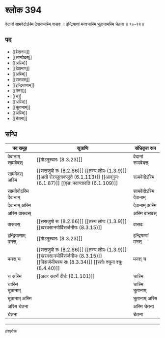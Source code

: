 # श्लोक 394

वेदानां सामवेदोऽस्मि देवानामस्मि वासवः ।
इन्द्रियाणां मनश्चास्मि भूतानामस्मि चेतना ॥ १०-२२॥


## पद 

- [[वेदानाम्]]
- [[सामवेदस्]]
- [[अस्मि]]
- [[देवानाम्]]
- [[अस्मि]]
- [[वासवस्]]
- [[इन्द्रियाणाम्]]
- [[मनस्]]
- [[च]]
- [[अस्मि]]
- [[भूतानाम्]]
- [[अस्मि]]
- [[चेतना]]

## सन्धि

| पद समूह | सूत्राणि | संधिकृत रूप |
| ----- | ----- | ----- |
| वेदानाम् सामवेदस् |  [[मोऽनुस्वारः (8.3.23)]] | वेदानां सामवेदस् |
| सामवेदस् अस्मि |  [[ससजुषो रुः (8.2.66)]] [[तस्य लोपः (1.3.9)]] [[अतो रोरप्लुतादप्लुते (6.1.113)]] [[आद्गुणः (6.1.87)]] [[एङः पदान्तादति (6.1.109)]] | सामवेदोऽस्मि |
| सामवेदोऽस्मि देवानाम् |  | सामवेदोऽस्मि देवानाम् |
| देवानाम् अस्मि |  | देवानाम् अस्मि |
| अस्मि वासवस् |  | अस्मि वासवस् |
| वासवस् |  [[ससजुषो रुः (8.2.66)]] [[तस्य लोपः (1.3.9)]] [[खरवसानयोर्विसर्जनीयः (8.3.15)]] | वासवः |
| इन्द्रियाणाम् मनस् |  [[मोऽनुस्वारः (8.3.23)]] | इन्द्रियाणां मनस् |
| मनस् च |  [[ससजुषो रुः (8.2.66)]] [[तस्य लोपः (1.3.9)]] [[खरवसानयोर्विसर्जनीयः (8.3.15)]] [[विसर्जनीयस्य सः (8.3.34)]] [[स्तोः श्चुना श्चुः (8.4.40)]] | मनश् च |
| च अस्मि |  [[अकः सवर्णे दीर्घः (6.1.101)]] | चास्मि |
| चास्मि भूतानाम् |  | चास्मि भूतानाम् |
| भूतानाम् अस्मि |  | भूतानाम् अस्मि |
| अस्मि चेतना |  | अस्मि चेतना |
| चेतना |  | चेतना |


---

#श्लोक